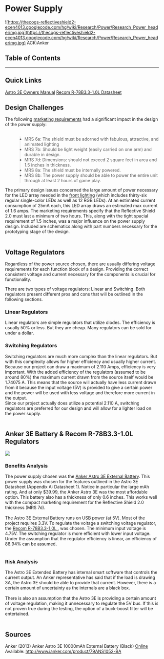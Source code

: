 <h1>Power Supply</h1>

![https://thecogs-reflectiveshield2-ecen4013.googlecode.com/hg/wiki/Research/Power/Research_Power_headerimg.jpg](https://thecogs-reflectiveshield2-ecen4013.googlecode.com/hg/wiki/Research/Power/Research_Power_headerimg.jpg) ACK:Anker

<h2>Table of Contents</h2>




---


## Quick Links ##

<a href='http://www.ianker.com/download.php?file=download/781A6F4FAC454A6_79ANS1052-BA%20manual%20-1.jpg'>Astro 3E Owners Manual</a> <a href='http://www.mouser.com/ds/2/468/R-78Bxx-1.0_L-225953.pdf'> Recom R-78B3.3-1.0L Datasheet<a />

<h2>Design Challenges</h2>

The following <a href='https://thecogs-reflectiveshield2-ecen4013.googlecode.com/hg/wiki/ReflectiveShield2.0_MarketingReqs.pdf'> marketing requirements</a> had a significant impact in the design of the power supply:<br>
<br>
<ul>
<blockquote><li>MRS 6a: The shield must be adorned with fabulous, attractive, and animated lighting</li>
<li>MRS 7b: Should be light weight (easily carried on one arm) and durable in design.</li>
<li>MRS 7d: Dimensions: should not exceed 2 square feet in area and 1.5 inches in thickness.</li>
<li>MRS 8a: The shield must be internally powered.</li>
<li>MRS 8b: The power supply should be able to power the entire unit through at least 2 hours of game play.</li>
</ul></blockquote>

The primary design issues concerned the large amount of power necessary for the LED array needed in the <a href='https://code.google.com/p/thecogs-reflectiveshield2-ecen4013/wiki/FrontLighting'>front lighting<a /> (which includes thirty-six regular single-color LEDs as well as 12 RGB LEDs). At an estimated current consumption of 25mA each, this LED array draws an estimated max current of 1.6 amps. The marketing requirements specify that the Reflective Shield 2.0 must last a minimum of two hours. This, along with the tight spacial requirement of 1.5 inches, was a major influence on the power supply design. Included are schematics along with part numbers necessary for the prototyping stage of the design.<br>
<br>
<h2>Voltage Regulators</h2>

<p>Regardless of the power source chosen, there are usually differing voltage requirements for each function block of a design. Providing the correct consistent voltage and current necessary for the components is crucial for functionality. </p>
<p>There are two types of voltage regulators: Linear and Switching. Both regulators present different pros and cons that will be outlined in the following sections.</p>

<h3>Linear Regulators</h3>

<p>Linear regulators are simple regulators that utilize diodes. The efficiency is usually 50% or less. But they are cheap. Many regulators can be sold for under a dollar.</p>

<h3>Switching Regulators</h3>

Switching regulators are much more complex than the linear regulators. But with this complexity allows for higher efficiency and usually higher current. Because our project can draw a maximum of 2.110 Amps, efficiency is very important. With the added efficiency of the regulators (assumed to be around 80%) the maximum current drawn from the source itself would be 1.74075 A. This means that the source will actually have less current drawn from it because the input voltage (5V) is provided to give a certain power and the power will be used with less voltage and therefore more current in the output.<br>
Since our project actually does utilize a potential 2.110 A, switching regulators are preferred for our design and will allow for a lighter load on the power supply.<br>
<br>
<h2>Anker 3E Battery & Recom R-78B3.3-1.0L Regulators</h2>

<img src='https://thecogs-reflectiveshield2-ecen4013.googlecode.com/hg/wiki/Research/Power/Research_Power_DesignSch.png' />

<h3>Benefits Analysis</h3>

The power supply chosen was the <a href='http://www.ianker.com/product/79ANS1052-BA'> Anker Astro 3E External Battery<a />. This power supply was chosen for the features outlined in the Astro 3E Datasheet (Appendix A: Datasheet 1). Notice in particular the large mAh rating. And at only $39.99, the Anker Astro 3E was the most affordable option. This battery also has a thickness of only 0.6 inches. This works well with the compact marketing requirement for the Reflective Shield 2.0 thickness (MRS 7d).<br>
<br>
The Astro 3E External Battery runs on USB power (at 5V). Most of the project requires 3.3V. To regulate the voltage a switching voltage regulator, the <a href='http://www.mouser.com/ds/2/468/R-78Bxx-1.0_L-225953.pdf'> Recom R-78B3.3-1.0L <a />, was chosen. The minimum input voltage is 4.75V. The switching regulator is more efficient with lower input voltage. Under the assumption that the regulator efficiency is linear, an efficiency of 88.94% can be assumed.<br>
<br>
<h3>Risk Analysis</h3>

The Astro 3E Extended Battery has internal smart software that controls the current output. An Anker representative has said that if the load is drawing 3A, the Astro 3E should be able to provide that current. However, there is a certain amount of uncertainty as the internals are a black box.<br>
<br>
There is also an assumption that the Astro 3E is providing a certain amount of voltage regulation, making it unnecessary to regulate the 5V bus. If this is not proven true during the testing, the option of a buck-boost filter will be entertained.<br>
<br>
<h2>Sources</h2>

Anker (2013) Anker Astro 3E 10000mAh External Battery (Black) <a href='Online.md'>Online</a> Available: <a href='http://www.ianker.com/product/79ANS1052-BA'>http://www.ianker.com/product/79ANS1052-BA</a>